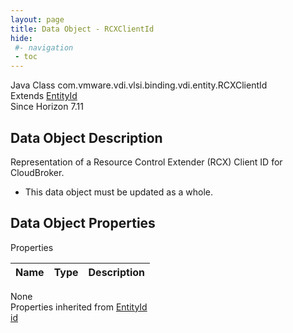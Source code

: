 ```yaml
---
layout: page
title: Data Object - RCXClientId
hide:
 #- navigation
 - toc
---
```


  
 
  



Java Class
    com.vmware.vdi.vlsi.binding.vdi.entity.RCXClientId  
Extends
     [EntityId](vdi.EntityId.md)  
Since 
    Horizon 7.11

## Data Object Description 

Representation of a Resource Control Extender (RCX) Client ID for CloudBroker. 

  * This data object must be updated as a whole.



## Data Object Properties

Properties

Name |  Type |  Description   
---|---|---  
None  
Properties inherited from [EntityId](vdi.EntityId.md)  
[id](vdi.EntityId.md#id)  
  
  

  
  


